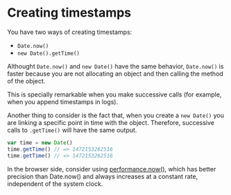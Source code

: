 # Creating timestamps

You have two ways of creating timestamps:

- `Date.now()`
- `new Date().getTime()`

Althought `Date.now()` and `new Date()` have the same behavior, `Date.now()` is faster because you are not allocating an object and then calling the method of the object.

This is specially remarkable when you make successive calls (for example, when you append timestamps in logs).

Another thing to consider is the fact that, when you create a `new Date()` you are linking a specific point in time with the object. Therefore, successive calls to `.getTime()` will have the same output.

```js
var time = new Date()
time.getTime() // => 1472153262516
time.getTime() // => 1472153262516
```

In the browser side, consider using [performance.now()](https://developer.mozilla.org/en-US/docs/Web/API/Performance/now), which has better precision than Date.now() and always increases at a constant rate, independent of the system clock.

